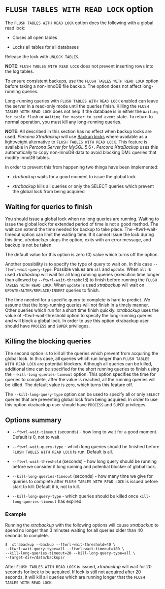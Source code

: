 # `FLUSH TABLES WITH READ LOCK` option

The `FLUSH TABLES WITH READ LOCK` option does the following with a global read lock:


* Closes all open tables


* Locks all tables for all databases

Release the lock with `UNLOCK TABLES`.

**NOTE**: `FLUSH TABLES WITH READ LOCK` does not prevent inserting rows into the log tables.

To ensure consistent backups, use the `FLUSH TABLES WITH READ LOCK` option before taking a non-InnoDB file backup. The option does not affect long-running queries.

Long-running queries with `FLUSH TABLES WITH READ LOCK` enabled can leave the server in a read-only mode until the queries finish. Killing the `FLUSH TABLES WITH READ LOCK` does not help if the database is in either the `Waiting for table flush` or `Waiting for master to send event` state. To return to normal operation, you must kill any long-running queries.

**NOTE**: All described in this section has no effect when backup locks are
used. *Percona XtraBackup* will use [Backup locks](https://www.percona.com/doc/percona-server/5.6/management/backup_locks.html#backup-locks)
where available as a lightweight alternative to `FLUSH TABLES WITH READ
LOCK`. This feature is available in *Percona Server for MySQL* 5.6+.
*Percona XtraBackup* uses this automatically to copy non-InnoDB data to avoid blocking
DML queries that modify InnoDB tables.

In order to prevent this from happening two things have been implemented:


* *xtrabackup* waits for a good moment to issue the global lock


* *xtrabackup* kills all queries or only the SELECT queries which prevent the
global lock from being acquired

## Waiting for queries to finish

You should issue a global lock when no long queries are running. Waiting to issue the global lock for extended period of time is not a good method. The wait can extend the time needed for
backup to take place. The –ftwrl-wait-timeout option can limit the
waiting time. If it cannot issue the lock during this
time, *xtrabackup* stops the option, exits with an error message, and backup is
not be taken.

The default value for this option is zero (0) value which turns off the option.

Another possibility is to specify the type of query to wait on. In this case
`--ftwrl-wait-query-type`. Possible values are `all` and
`update`. When `all` is used *xtrabackup* will wait for all long running
queries (execution time longer than allowed by `--ftwrl-wait-threshold`)
to finish before running the `FLUSH TABLES WITH READ LOCK`. When `update` is
used *xtrabackup* will wait on `UPDATE/ALTER/REPLACE/INSERT` queries to
finish.

The time needed for a specific query to complete is hard to predict. We assume that the long-running queries will not finish in a timely manner. Other queries which run for a short time finish quickly. *xtrabackup* uses the value of
–ftwrl-wait-threshold option to specify the long-running queries
and will block a global lock. In order to use this option
xtrabackup user should have `PROCESS` and `SUPER` privileges.

## Killing the blocking queries

The second option is to kill all the queries which prevent from acquiring the
global lock. In this case, all queries which run longer than `FLUSH TABLES WITH
READ LOCK` are potential blockers. Although all queries can be killed,
additional time can be specified for the short running queries to finish using
the `--kill-long-queries-timeout` option. This option
specifies the time for queries to complete, after the value is reached, all the
running queries will be killed. The default value is zero, which turns this
feature off.

The `--kill-long-query-type` option can be used to specify all or only
`SELECT` queries that are preventing global lock from being acquired. In order
to use this option xtrabackup user should have `PROCESS` and `SUPER`
privileges.

## Options summary


* `--ftwrl-wait-timeout` (seconds) - how long to wait for a
good moment. Default is 0, not to wait.


* `--ftwrl-wait-query-type` - which long queries
should be finished before `FLUSH TABLES WITH READ LOCK` is run. Default is
all.


* `--ftwrl-wait-threshold` (seconds) - how long query
should be running before we consider it long running and potential blocker of
global lock.


* `--kill-long-queries-timeout` (seconds) - how many time
we give for queries to complete after `FLUSH TABLES WITH READ LOCK` is
issued before start to kill. Default if `0`, not to kill.


* `--kill-long-query-type` - which queries should be killed once
`kill-long-queries-timeout` has expired.

### Example

Running the *xtrabackup* with the following options will cause *xtrabackup*
to spend no longer than 3 minutes waiting for all queries older than 40 seconds
to complete.

```
$  xtrabackup --backup --ftwrl-wait-threshold=40 \
--ftwrl-wait-query-type=all --ftwrl-wait-timeout=180 \
--kill-long-queries-timeout=20 --kill-long-query-type=all \
--target-dir=/data/backups/
```

After `FLUSH TABLES WITH READ LOCK` is issued, *xtrabackup* will wait for 20
seconds for lock to be acquired. If lock is still not acquired after 20 seconds,
it will kill all queries which are running longer that the `FLUSH TABLES WITH
READ LOCK`.
